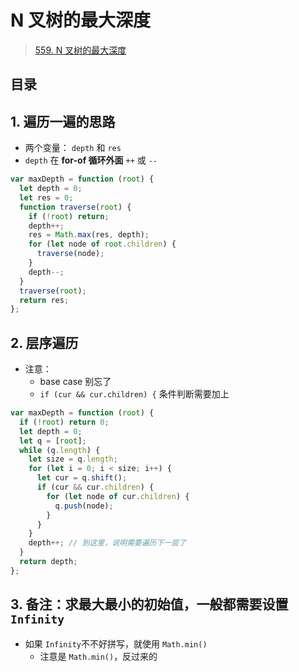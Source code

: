 
# N 叉树的最大深度


> [559. N 叉树的最大深度](https://leetcode.cn/problems/maximum-depth-of-n-ary-tree/)


## 目录
<!-- toc -->
 ## 1. 遍历一遍的思路 

- 两个变量： `depth` 和 `res`
- `depth` 在 **for-of 循环外面** `++` 或 `--`


```javascript
var maxDepth = function (root) {
  let depth = 0;
  let res = 0;
  function traverse(root) {
    if (!root) return;
    depth++;
    res = Math.max(res, depth);
    for (let node of root.children) {
      traverse(node);
    }
    depth--;
  }
  traverse(root);
  return res;
};
```

## 2. 层序遍历

- 注意：
	- base case 别忘了
	- `if (cur && cur.children) {` 条件判断需要加上

```javascript
var maxDepth = function (root) {
  if (!root) return 0;
  let depth = 0;
  let q = [root];
  while (q.length) {
    let size = q.length;
    for (let i = 0; i < size; i++) {
      let cur = q.shift();
      if (cur && cur.children) {
        for (let node of cur.children) {
          q.push(node);
        }
      }
    }
    depth++; // 到这里，说明需要遍历下一层了
  }
  return depth;
};
```

## 3. 备注：求最大最小的初始值，一般都需要设置 `Infinity`

- 如果 `Infinity`不不好拼写，就使用 `Math.min()`
    - 注意是 `Math.min()`，反过来的

